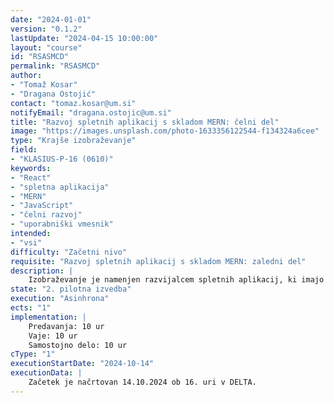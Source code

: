 ```yaml
---
date: "2024-01-01" 
version: "0.1.2"
lastUpdate: "2024-04-15 10:00:00"
layout: "course"
id: "RSASMCD"
permalink: "RSASMCD"
author:
- "Tomaž Kosar"
- "Dragana Ostojić"
contact: "tomaz.kosar@um.si"
notifyEmail: "dragana.ostojic@um.si"
title: "Razvoj spletnih aplikacij s skladom MERN: čelni del"
image: "https://images.unsplash.com/photo-1633356122544-f134324a6cee"
type: "Krajše izobraževanje"
field:
- "KLASIUS-P-16 (0610)"
keywords:
- "React"
- "spletna aplikacija"
- "MERN"
- "JavaScript"
- "čelni razvoj"
- "uporabniški vmesnik"
intended:
- "vsi"
difficulty: "Začetni nivo"
requisite: "Razvoj spletnih aplikacij s skladom MERN: zaledni del"
description: |
    Izobraževanje je namenjen razvijalcem spletnih aplikacij, ki imajo predznanje iz zalednega dela MERN, želijo pa pridobiti znanje iz čelnega dela razvoja spletne aplikacije. Na čelnem delu obstajajo številne alternative tehnologije, med njimi pa izstopajo po popularnosti React, Vue in Angular. Na delavnici bomo primerjali njihove zmogljivosti in pokazali razlike. Poudarek tehnologije bo pa na tehnologiji React, ki je del sklada MERN. Na delavnici bodo udeleženci razvijali svoj uporabniški vmesnik. Spoznali bodo podporne tehnologije (React Router, Redux, Material Design). Po koncu delavnice bodo udeleženci imeli osnovno znanje iz razvoja čelnega dela spletne aplikacije (po skladu MERN).
state: "2. pilotna izvedba"
execution: "Asinhrona"
ects: "1"
implementation: |
    Predavanja: 10 ur
    Vaje: 10 ur
    Samostojno delo: 10 ur
cType: "1"
executionStartDate: "2024-10-14"
executionData: |
    Začetek je načrtovan 14.10.2024 ob 16. uri v DELTA.
---
```

